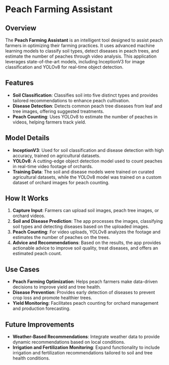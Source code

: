 # Peach Farming Assistant

## Overview  
The **Peach Farming Assistant** is an intelligent tool designed to assist peach farmers in optimizing their farming practices. It uses advanced machine learning models to classify soil types, detect diseases in peach trees, and estimate the number of peaches through video analysis. This application leverages state-of-the-art models, including InceptionV3 for image classification and YOLOv8 for real-time object detection.

## Features  
- **Soil Classification**: Classifies soil into five distinct types and provides tailored recommendations to enhance peach cultivation.  
- **Disease Detection**: Detects common peach tree diseases from leaf and tree images, offering suggested treatments.  
- **Peach Counting**: Uses YOLOv8 to estimate the number of peaches in videos, helping farmers track yield.

## Model Details  
- **InceptionV3**: Used for soil classification and disease detection with high accuracy, trained on agricultural datasets.  
- **YOLOv8**: A cutting-edge object detection model used to count peaches in real-time video footage of orchards.  
- **Training Data**: The soil and disease models were trained on curated agricultural datasets, while the YOLOv8 model was trained on a custom dataset of orchard images for peach counting.

## How It Works  
1. **Capture Input**: Farmers can upload soil images, peach tree images, or orchard videos.  
2. **Soil and Disease Prediction**: The app processes the images, classifying soil types and detecting diseases based on the uploaded images.  
3. **Peach Counting**: For video uploads, YOLOv8 analyzes the footage and estimates the number of peaches on the trees.  
4. **Advice and Recommendations**: Based on the results, the app provides actionable advice to improve soil quality, treat diseases, and offers an estimated peach count.

## Use Cases  
- **Peach Farming Optimization**: Helps peach farmers make data-driven decisions to improve yield and tree health.  
- **Disease Prevention**: Provides early detection of diseases to prevent crop loss and promote healthier trees.  
- **Yield Monitoring**: Facilitates peach counting for orchard management and production forecasting.

## Future Improvements  
- **Weather-Based Recommendations**: Integrate weather data to provide dynamic recommendations based on local conditions.  
- **Irrigation and Fertilization Monitoring**: Expand functionality to include irrigation and fertilization recommendations tailored to soil and tree health conditions.
